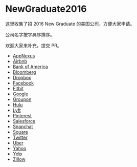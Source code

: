 # NewGraduate2016
这里收集了招 2016 New Graduate 的美国公司，方便大家申请。

公司名字按字典序排序。

欢迎大家来补充，提交 PR。


* [AppNexus](http://www.appnexus.com/en/company/careers/open-roles?p=job%2FoZkv1fwz")
* [Airbnb](https://www.airbnb.com/careers/departments/position/85119)
* [Bank of America](https://bacfhrs.taleo.net/careersection/2/jobdetail.ftl?job=1500054172&lang=en)
* [Bloomberg](https://careers.bloomberg.com/hire/jobs/job47029.html)
* [Dropbox](https://www.dropbox.com/jobs/listing/965)
* [Facebook](https://www.facebook.com/careers/department?req=a0IA000000Cy2G7MAJ)
* [Fitbit](https://www.fitbit.com/jobs/search#jobs/oYEA1fwX)
* [Google](https://www.google.com/about/careers/search#!t=jo&jid=3256001&)
* [Groupon](https://jobs.groupon.com/careers/university-new-graduate-opportunities/software-development-engineer-new-graduate-palo-alto-ca-united-states-11139/)
* [Hulu](http://www.hulu.com/jobs/category?jvi=oIOv1fwM,Job)
* [Lyft](https://www.lyft.com/jobs/new-grad-software-engineer-upcoming-or-recent-grads-only)
* [Pinterest](https://careers.pinterest.com/careers/details/software-engineer-new-grad_san-francisco_82217)
* [Salesforce](http://careers.force.com/jobs/apex/ts2__JobDetails?jobId=a1k70000002F1kPAAS&tSource=)
* [Snapchat](https://boards.greenhouse.io/snapchat/jobs/6449#.VfIefbSH_8s)
* [Square](http://hire.jobvite.com/CompanyJobs/Careers.aspx?c=q8Z9VfwV&page=Job%20Description&j=oQJn1fwH)
* [Twitter](https://about.twitter.com/careers/positions?jvi=o0kr1fww,Job)
* [Uber](https://www.uber.com/jobs/67959)
* [Yahoo](https://tas-yahoo.taleo.net/careersection/us_ncg/jobdetail.ftl?job=1544576)
* [Yelp](http://www.yelp.com/careers?job_id=cdefb0de-1998-4814-b459-c4417ef94efc)
* [Zillow](http://www.zillow.com/jobs/openings?j=opIG1fwy)
